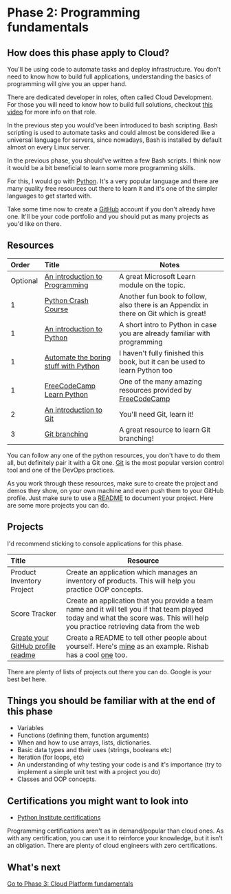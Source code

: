 # Phase 2: Programming fundamentals

## How does this phase apply to Cloud?

You'll be using code to automate tasks and deploy infrastructure. You don't need to know how to build full applications, understanding the basics of programming will give you an upper hand.

There are dedicated developer in roles, often called Cloud Development. For those you will need to know how to build full solutions, checkout [this video](https://youtu.be/WMUAc7bvB7M) for more info on that role. 

In the previous step you would've been introduced to bash scripting. Bash scripting is used to automate tasks and could almost be considered like a universal language for servers, since nowadays, Bash is installed by default almost on every Linux server.

In the previous phase, you should've written a few Bash scripts. I think now it would be a bit beneficial to learn some more programming skills.

For this, I would go with [Python](https://www.python.org/). It's a very popular language and there are many quality free resources out there to learn it and it's one of the simpler languages to get started with.

Take some time now to create a [GitHub](https://github.com/) account if you don't already have one. It'll be your code portfolio and you should put as many projects as you'd like on there.

## Resources


| Order | Title                                                                        | Notes                                                                                       |
| :---- | :--------------------------------------------------------------------------- | ------------------------------------------------------------------------------------------- |
| Optional     | [An introduction to Programming](https://docs.microsoft.com/en-us/learn/modules/web-development-101-introduction-programming/)                      | A great Microsoft Learn module on the topic.    |
| 1     | [Python Crash Course](https://ehmatthes.github.io/pcc/)                      | Another fun book to follow, also there is an Appendix in there on Git which is great!       |
| 1     | [An introduction to Python](https://docs.microsoft.com/en-us/learn/modules/intro-to-python/)    | A short intro to Python in case you are already familiar with programming                                                                 |
| 1     | [Automate the boring stuff with Python](https://automatetheboringstuff.com/) | I haven't fully finished this book, but it can be used to learn Python too                  |
| 1     | [FreeCodeCamp Learn Python](https://www.youtube.com/watch?v=rfscVS0vtbw)     | One of the many amazing resources provided by [FreeCodeCamp](https://www.freecodecamp.org/) |
| 2     | [An introduction to Git](https://docs.microsoft.com/en-us/learn/modules/intro-to-git/)    | You'll need Git, learn it!                                                                  |
| 3     | [Git branching](https://learngitbranching.js.org/)                           | A great resource to learn Git branching!                                                    |

You can follow any one of the python resources, you don't have to do them all, but definitely pair it with a Git one. [Git](https://git-scm.com/) is the most popular version control tool and one of the DevOps practices.

As you work through these resources, make sure to create the project and demos they show, on your own machine and even push them to your GitHub profile. Just make sure to use a [README](https://docs.github.com/en/github/creating-cloning-and-archiving-repositories/creating-a-repository-on-github/about-readmes) to document your project. Here are some more projects you can do.

## Projects

I'd recommend sticking to console applications for this phase.

 | Title                     | Resource                                                                                                                                               |
 | :------------------------ | ------------------------------------------------------------------------------------------------------------------------------------------------------ |
 | Product Inventory Project | Create an application which manages an inventory of products. This will help you practice OOP concepts.                                                |
 | Score Tracker             | Create an application that you provide a team name and it will tell you if that team played today and what the score was. This will help you practice retrieving data from the web|                                                                                                                                 |
 [Create your GitHub profile readme](https://docs.github.com/en/github/setting-up-and-managing-your-github-profile/customizing-your-profile/managing-your-profile-readme) | Create a README to tell other people about yourself. Here's [mine](https://github.com/madebygps/madebygps) as an example. Rishab has a cool [one](https://github.com/rishabkumar7/rishabkumar7) too.

 There are plenty of lists of projects out there you can do. Google is your best bet here.

## Things you should be familiar with at the end of this phase

- Variables
- Functions (defining them, function arguments)
- When and how to use arrays, lists, dictionaries.
- Basic data types and their uses (strings, booleans etc)
- Iteration (for loops, etc)
- An understanding of why testing your code is and it's importance (try to implement a simple unit test with a project you do)
- Classes and OOP concepts.

## Certifications you might want to look into

- [Python Institute certifications](https://pythoninstitute.org/certification/)

Programming certifications aren't as in demand/popular than cloud ones. As with any certification, you can use it to reinforce your knowledge, but it isn't an obligation. There are plenty of cloud engineers with zero certifications.

## What's next

[Go to Phase 3: Cloud Platform fundamentals](../phase3/README.md)
